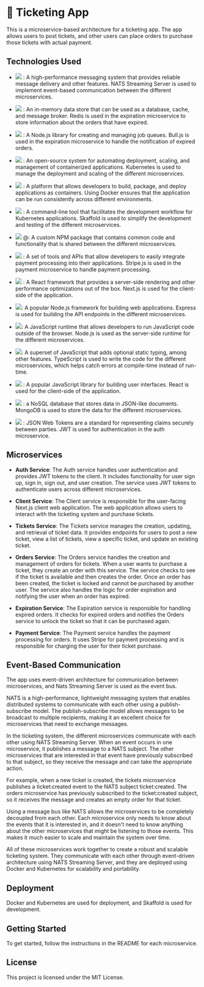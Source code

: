 # 🎫 Ticketing App

This is a microservice-based architecture for a ticketing app. The app allows users to post tickets, and other users can place orders to purchase those tickets with actual payment.

## Technologies Used


- ![](https://img.shields.io/badge/-NATS%20Streaming%20Server-blue) : A high-performance messaging system that provides reliable message delivery and other features. NATS Streaming Server is used to implement event-based communication between the different microservices.

- ![](https://img.shields.io/badge/-Redis-pink) : An in-memory data store that can be used as a database, cache, and message broker. Redis is used in the expiration microservice to store information about the orders that have expired.

- ![](https://img.shields.io/badge/-Bull.js-red) : A Node.js library for creating and managing job queues. Bull.js is used in the expiration microservice to handle the notification of expired orders.

- ![](https://img.shields.io/badge/-Kubernetes-grey) : An open-source system for automating deployment, scaling, and management of containerized applications. Kubernetes is used to manage the deployment and scaling of the different microservices.

- ![](https://img.shields.io/badge/-Docker-orange) : A platform that allows developers to build, package, and deploy applications as containers. Using Docker ensures that the application can be run consistently across different environments.

- ![](https://img.shields.io/badge/-Skaffold-blue) : A command-line tool that facilitates the development workflow for Kubernetes applications. Skaffold is used to simplify the development and testing of the different microservices.

- ![](https://img.shields.io/badge/-bhavyabhut.developer/common-pink) @: A custom NPM package that contains common code and functionality that is shared between the different microservices.

- ![](https://img.shields.io/badge/-Stripe.js-green) : A set of tools and APIs that allow developers to easily integrate payment processing into their applications. Stripe.js is used in the payment microservice to handle payment processing.

- ![](https://img.shields.io/badge/-Next.js-grey) : A React framework that provides a server-side rendering and other performance optimizations out of the box. Next.js is used for the client-side of the application.

- ![](https://img.shields.io/badge/-Express-orange): A popular Node.js framework for building web applications. Express is used for building the API endpoints in the different microservices.

- ![](https://img.shields.io/badge/-Node.js-blue): A JavaScript runtime that allows developers to run JavaScript code outside of the browser. Node.js is used as the server-side runtime for the different microservices.

- ![](https://img.shields.io/badge/-TypeScript-grey): A superset of JavaScript that adds optional static typing, among other features. TypeScript is used to write the code for the different microservices, which helps catch errors at compile-time instead of run-time.

- ![](https://img.shields.io/badge/-React-red) : A popular JavaScript library for building user interfaces. React is used for the client-side of the application.


- ![](https://img.shields.io/badge/-MongoDB-yellow) : a NoSQL database that stores data in JSON-like documents. MongoDB is used to store the data for the different microservices.


- ![](https://img.shields.io/badge/-JWT-red) : JSON Web Tokens are a standard for representing claims securely between parties. JWT is used for authentication in the auth microservice.



## Microservices


- **Auth Service**: The Auth service handles user authentication and provides JWT tokens to the client. It includes functionality for user sign up, sign in, sign out, and user creation. The service uses JWT tokens to authenticate users across different microservices.

- **Client Service**: The Client service is responsible for the user-facing Next.js client web application. The web application allows users to interact with the ticketing system and purchase tickets.

- **Tickets Service**: The Tickets service manages the creation, updating, and retrieval of ticket data. It provides endpoints for users to post a new ticket, view a list of tickets, view a specific ticket, and update an existing ticket.

- **Orders Service**: The Orders service handles the creation and management of orders for tickets. When a user wants to purchase a ticket, they create an order with this service. The service checks to see if the ticket is available and then creates the order. Once an order has been created, the ticket is locked and cannot be purchased by another user. The service also handles the logic for order expiration and notifying the user when an order has expired.

- **Expiration Service**: The Expiration service is responsible for handling expired orders. It checks for expired orders and notifies the Orders service to unlock the ticket so that it can be purchased again.

- **Payment Service**: The Payment service handles the payment processing for orders. It uses Stripe for payment processing and is responsible for charging the user for their ticket purchase.

## Event-Based Communication

The app uses event-driven architecture for communication between microservices, and Nats Streaming Server is used as the event bus.

NATS is a high-performance, lightweight messaging system that enables distributed systems to communicate with each other using a publish-subscribe model. The publish-subscribe model allows messages to be broadcast to multiple recipients, making it an excellent choice for microservices that need to exchange messages.

In the ticketing system, the different microservices communicate with each other using NATS Streaming Server. When an event occurs in one microservice, it publishes a message to a NATS subject. The other microservices that are interested in that event have previously subscribed to that subject, so they receive the message and can take the appropriate action.

For example, when a new ticket is created, the tickets microservice publishes a ticket:created event to the NATS subject ticket:created. The orders microservice has previously subscribed to the ticket:created subject, so it receives the message and creates an empty order for that ticket.

Using a message bus like NATS allows the microservices to be completely decoupled from each other. Each microservice only needs to know about the events that it is interested in, and it doesn't need to know anything about the other microservices that might be listening to those events. This makes it much easier to scale and maintain the system over time.

All of these microservices work together to create a robust and scalable ticketing system. They communicate with each other through event-driven architecture using NATS Streaming Server, and they are deployed using Docker and Kubernetes for scalability and portability.

## Deployment

Docker and Kubernetes are used for deployment, and Skaffold is used for development.

## Getting Started

To get started, follow the instructions in the README for each microservice.


## License

This project is licensed under the MIT License.
